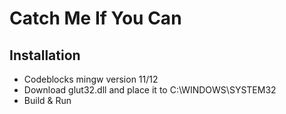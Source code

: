 # Catch Me If You Can

## Installation
* Codeblocks mingw version 11/12
* Download glut32.dll and place it to C:\WINDOWS\SYSTEM32
* Build & Run
